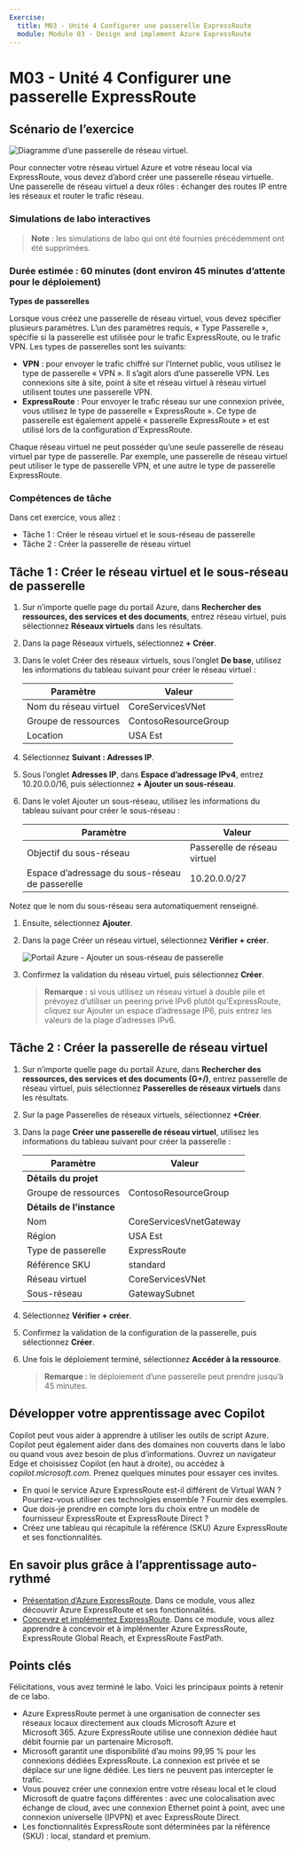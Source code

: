 ```yaml
---
Exercise:
  title: M03 - Unité 4 Configurer une passerelle ExpressRoute
  module: Module 03 - Design and implement Azure ExpressRoute
---
```

# M03 - Unité 4 Configurer une passerelle ExpressRoute

## Scénario de l’exercice

![Diagramme d’une passerelle de réseau virtuel.](../media/4-exercise-configure-expressroute-gateway.png)

Pour connecter votre réseau virtuel Azure et votre réseau local via ExpressRoute, vous devez d’abord créer une passerelle réseau virtuelle. Une passerelle de réseau virtuel a deux rôles : échanger des routes IP entre les réseaux et router le trafic réseau.

### Simulations de labo interactives

>**Note** : les simulations de labo qui ont été fournies précédemment ont été supprimées.

### Durée estimée : 60 minutes (dont environ 45 minutes d’attente pour le déploiement)

**Types de passerelles**

Lorsque vous créez une passerelle de réseau virtuel, vous devez spécifier plusieurs paramètres. L’un des paramètres requis, « Type Passerelle », spécifie si la passerelle est utilisée pour le trafic ExpressRoute, ou le trafic VPN. Les types de passerelles sont les suivants:

- **VPN** : pour envoyer le trafic chiffré sur l’Internet public, vous utilisez le type de passerelle « VPN ». Il s’agit alors d’une passerelle VPN. Les connexions site à site, point à site et réseau virtuel à réseau virtuel utilisent toutes une passerelle VPN.
- **ExpressRoute** : Pour envoyer le trafic réseau sur une connexion privée, vous utilisez le type de passerelle « ExpressRoute ». Ce type de passerelle est également appelé « passerelle ExpressRoute » et est utilisé lors de la configuration d'ExpressRoute.

Chaque réseau virtuel ne peut posséder qu’une seule passerelle de réseau virtuel par type de passerelle. Par exemple, une passerelle de réseau virtuel peut utiliser le type de passerelle VPN, et une autre le type de passerelle ExpressRoute.

### Compétences de tâche

Dans cet exercice, vous allez :

- Tâche 1 : Créer le réseau virtuel et le sous-réseau de passerelle
- Tâche 2 : Créer la passerelle de réseau virtuel

## Tâche 1 : Créer le réseau virtuel et le sous-réseau de passerelle

1. Sur n’importe quelle page du portail Azure, dans **Rechercher des ressources, des services et des documents**, entrez réseau virtuel, puis sélectionnez **Réseaux virtuels** dans les résultats.

1. Dans la page Réseaux virtuels, sélectionnez **+ Créer**.

1. Dans le volet Créer des réseaux virtuels, sous l’onglet **De base**, utilisez les informations du tableau suivant pour créer le réseau virtuel :

   | **Paramètre**          | **Valeur**                        |
   | -------------------- | -------------------------------- |
   | Nom du réseau virtuel | CoreServicesVNet                 |
   | Groupe de ressources       | ContosoResourceGroup             |
   | Location             | USA Est                          |

1. Sélectionnez **Suivant : Adresses IP**.

1. Sous l’onglet **Adresses IP**, dans **Espace d’adressage IPv4**, entrez 10.20.0.0/16, puis sélectionnez **+ Ajouter un sous-réseau**.

1. Dans le volet Ajouter un sous-réseau, utilisez les informations du tableau suivant pour créer le sous-réseau :

   | **Paramètre**                  | **Valeur**               |
   | ---------------------------- | ----------------------- |
   | Objectif du sous-réseau               | Passerelle de réseau virtuel |
   | Espace d’adressage du sous-réseau de passerelle | 10.20.0.0/27            |

Notez que le nom du sous-réseau sera automatiquement renseigné.

1. Ensuite, sélectionnez **Ajouter**.

1. Dans la page Créer un réseau virtuel, sélectionnez **Vérifier + créer**.

   ![Portail Azure - Ajouter un sous-réseau de passerelle](../media/add-gateway-subnet.png)

1. Confirmez la validation du réseau virtuel, puis sélectionnez **Créer**.

   >**Remarque :** si vous utilisez un réseau virtuel à double pile et prévoyez d’utiliser un peering privé IPv6 plutôt qu’ExpressRoute, cliquez sur Ajouter un espace d’adressage IP6, puis entrez les valeurs de la plage d’adresses IPv6.

## Tâche 2 : Créer la passerelle de réseau virtuel

1. Sur n’importe quelle page du portail Azure, dans **Rechercher des ressources, des services et des documents (G+/)**, entrez passerelle de réseau virtuel, puis sélectionnez **Passerelles de réseaux virtuels** dans les résultats.

1. Sur la page Passerelles de réseaux virtuels, sélectionnez **+Créer**.

1. Dans la page **Créer une passerelle de réseau virtuel**, utilisez les informations du tableau suivant pour créer la passerelle :

   | **Paramètre**               | **Valeur**                  |
   | ------------------------- | -------------------------- |
   | **Détails du projet**       |                            |
   | Groupe de ressources            | ContosoResourceGroup       |
   | **Détails de l’instance**      |                            |
   | Nom                      | CoreServicesVnetGateway    |
   | Région                    | USA Est                    |
   | Type de passerelle              | ExpressRoute               |
   | Référence SKU                       | standard                   |
   | Réseau virtuel           | CoreServicesVNet           |
   | Sous-réseau                    | GatewaySubnet              |
   
1. Sélectionnez **Vérifier + créer**.

1. Confirmez la validation de la configuration de la passerelle, puis sélectionnez **Créer**.

1. Une fois le déploiement terminé, sélectionnez **Accéder à la ressource**.

   >**Remarque :** le déploiement d’une passerelle peut prendre jusqu’à 45 minutes.


## Développer votre apprentissage avec Copilot

Copilot peut vous aider à apprendre à utiliser les outils de script Azure. Copilot peut également aider dans des domaines non couverts dans le labo ou quand vous avez besoin de plus d’informations. Ouvrez un navigateur Edge et choisissez Copilot (en haut à droite), ou accédez à *copilot.microsoft.com*. Prenez quelques minutes pour essayer ces invites.
+ En quoi le service Azure ExpressRoute est-il différent de Virtual WAN ? Pourriez-vous utiliser ces technolgies ensemble ? Fournir des exemples.
+ Que dois-je prendre en compte lors du choix entre un modèle de fournisseur ExpressRoute et ExpressRoute Direct ?
+ Créez une tableau qui récapitule la référence (SKU) Azure ExpressRoute et ses fonctionnalités.

## En savoir plus grâce à l’apprentissage auto-rythmé

+ [Présentation d’Azure ExpressRoute](https://learn.microsoft.com/training/modules/intro-to-azure-expressroute/). Dans ce module, vous allez découvrir Azure ExpressRoute et ses fonctionnalités.
+ [Concevez et implémentez ExpressRoute](https://learn.microsoft.com/training/modules/design-implement-azure-expressroute/). Dans ce module, vous allez apprendre à concevoir et à implémenter Azure ExpressRoute, ExpressRoute Global Reach, et ExpressRoute FastPath.

## Points clés

Félicitations, vous avez terminé le labo. Voici les principaux points à retenir de ce labo. 
+ Azure ExpressRoute permet à une organisation de connecter ses réseaux locaux directement aux clouds Microsoft Azure et Microsoft 365. Azure ExpressRoute utilise une connexion dédiée haut débit fournie par un partenaire Microsoft.
+ Microsoft garantit une disponibilité d’au moins 99,95 % pour les connexions dédiées ExpressRoute. La connexion est privée et se déplace sur une ligne dédiée. Les tiers ne peuvent pas intercepter le trafic.
+ Vous pouvez créer une connexion entre votre réseau local et le cloud Microsoft de quatre façons différentes : avec une colocalisation avec échange de cloud, avec une connexion Ethernet point à point, avec une connexion universelle (IPVPN) et avec ExpressRoute Direct.
+ Les fonctionnalités ExpressRoute sont déterminées par la référence (SKU) : local, standard et premium. 


